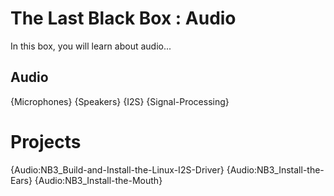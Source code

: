 # The Last Black Box : Audio
In this box, you will learn about audio...

## Audio
{Microphones}
{Speakers}
{I2S}
{Signal-Processing}

# Projects
{Audio:NB3_Build-and-Install-the-Linux-I2S-Driver}
{Audio:NB3_Install-the-Ears}
{Audio:NB3_Install-the-Mouth}
